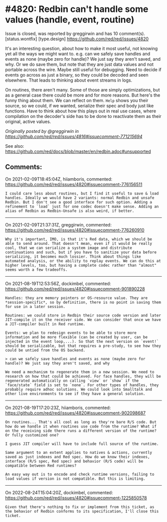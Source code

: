 
#4820: Redbin can't handle some values (handle, event, routine)
================================================================================
Issue is closed, was reported by greggirwin and has 10 comment(s).
[status.wontfix] [type.design]
<https://github.com/red/red/issues/4820>

It's an interesting question, about how to make it most useful, not knowing yet all the ways we might want to. e.g. can we safely save handles and events as none (maybe zero for handle)? We just say they aren't saved, and why. Or we do save them, but note that they are just data values and not portable across the wire. Maybe still useful for debugging. Need to decide if events go across as just a binary, so they could be decoded and seen elsewhere. That leads to thinking about event streams in logs. 

On routines, there aren't many. Some of those are simply optimizations, but as a general case there could be more and for more reasons. But here's the funny thing about them. We can reflect on them. `Help` shows you their source, so we could, if we wanted, serialize their spec and body just like functions. Have to think about how this plays out in real use cases, where compilation on the decoder's side has to be done to reactivate them as their original, active values.

_Originally posted by @greggirwin in https://github.com/red/red/issues/4816#issuecomment-771215694_

See also: https://github.com/red/docs/blob/master/en/redbin.adoc#unsupported


Comments:
--------------------------------------------------------------------------------

On 2021-02-09T18:45:04Z, hiiamboris, commented:
<https://github.com/red/red/issues/4820#issuecomment-776156511>

    I could care less about routines, but I find it useful to save & load handles. Ideally we would have 2 variants: normal Redbin and unsafe Redbin. But I don't see a good interface for such option. Adding a refinement to `load` just for one codec doesn't make sense. Adding an alias of Redbin as Redbin-Unsafe is also weird, if better.

--------------------------------------------------------------------------------

On 2021-02-09T21:37:31Z, greggirwin, commented:
<https://github.com/red/red/issues/4820#issuecomment-776260910>

    Why it's important, IMO, is that it's Red data, which we should be able to send around. That doesn't mean, even if it would be really cool, that we can serialize a system image and distribute continuations and such, but if you have to sanitize your data before serializing, it becomes much lossier. Think about things like automated analysis, or the ability to replay events. We can do this at higher levels, too, but having a complete codec rather than "almost" seems worth a few tradeoffs. 

--------------------------------------------------------------------------------

On 2021-08-19T12:53:56Z, dockimbel, commented:
<https://github.com/red/red/issues/4820#issuecomment-901890228>

    Handles: they are memory pointers or OS-resource value. They are *session-specific*, so by definition, there is no point in saving them for use in a later session.
    
    Routines: we could store in Redbin their source code version and later JIT-compile it on the receiver side. We can consider that once we have a JIT-compiler built in Red runtime.
    
    Events: we plan to redesign events to be able to store more information and be more flexible (can be created by user, can be injected in the event loop,...). So that the next version on `event!` should be serializable, but that requires a pre-study, to see how they could be untied from the OS backend.
    
    > can we safely save handles and events as none (maybe zero for handle)? We just say they aren't saved, and why
    
    We need a mechanism to regenerate them in a new session. We need to research on how that could be achieved. For face handles, they will be regenerated automatically on calling `view` or `show` if the `face/state` field is set to `none`. For other types of handles, they probably require adhoc solutions. We could look into Smalltalk and other live environments to see if they have a general solution.

--------------------------------------------------------------------------------

On 2021-08-19T17:20:23Z, hiiamboris, commented:
<https://github.com/red/red/issues/4820#issuecomment-902098687>

    On routines... That's all cool as long as they're bare R/S code. But how do we handle it when routines use code from the runtime? What if on the receiving side there runs a different version of the runtime? Or fully customized one?
    
    I guess JIT compiler will have to include full source of the runtime.
    
    Same argument to an extent applies to natives & actions, currently saved as just indexes and Red spec. How do we know their indexes, interface (R/S spec, Red spec) and behavior (R/S code) will be compatible between Red runtimes? 
    
    An easy way out is to encode and check runtime versions, failing to load values if version is not compatible. But this is limiting.

--------------------------------------------------------------------------------

On 2022-08-24T15:04:20Z, dockimbel, commented:
<https://github.com/red/red/issues/4820#issuecomment-1225850578>

    Given that there's nothing to fix or implement from this ticket, as the behavior of Redbin conforms to its specification, I'll close this ticket.

